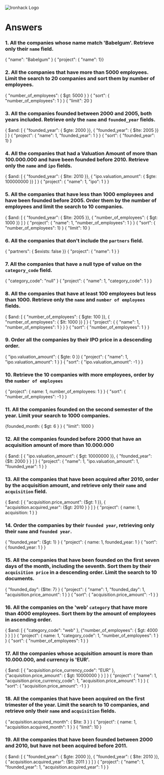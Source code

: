 ![Ironhack Logo](https://i.imgur.com/1QgrNNw.png)

# Answers

### 1. All the companies whose name match 'Babelgum'. Retrieve only their `name` field.

<!-- Your Code Goes Here -->

{ "name": "Babelgum" }
{ "project": { "name": 1}}

### 2. All the companies that have more than 5000 employees. Limit the search to 20 companies and sort them by **number of employees**.

<!-- Your Code Goes Here -->

{ "number_of_employees": { \$gt: 5000 } }
{ "sort": { "number_of_employees": 1 } }
{ "limit": 20 }

### 3. All the companies founded between 2000 and 2005, both years included. Retrieve only the `name` and `founded_year` fields.

<!-- Your Code Goes Here -->

{ $and: [ { "founded_year": { $gte: 2000 }}, { "founded_year": { \$lte: 2005 }} ] }
{ "project": { "name": 1, "founded_year": 1 } }
{ "sort": { "founded_year": 1} }

### 4. All the companies that had a Valuation Amount of more than 100.000.000 and have been founded before 2010. Retrieve only the `name` and `ipo` fields.

<!-- Your Code Goes Here -->

{ $and: [ { "founded_year": { $lte: 2010 }}, { "ipo.valuation_amount": { \$gte: 100000000 }} ] }
{ "project": { "name": 1, "ipo": 1 } }

### 5. All the companies that have less than 1000 employees and have been founded before 2005. Order them by the number of employees and limit the search to 10 companies.

<!-- Your Code Goes Here -->

{ $and: [ { "founded_year": { $lte: 2005 }}, { "number_of_employees": { \$gt: 1000 }} ] }
{ "project": { "name": 1, "number_of_employees": 1 } }
{ "sort": { "number_of_employees": 1} }
{ "limit": 10 }

### 6. All the companies that don't include the `partners` field.

<!-- Your Code Goes Here -->

{ "partners": { \$exists: false }}
{ "project": { "name": 1 } }

### 7. All the companies that have a null type of value on the `category_code` field.

<!-- Your Code Goes Here -->

{ "category_code": "null" }
{ "project": { "name": 1, "category_code": 1 } }

### 8. All the companies that have at least 100 employees but less than 1000. Retrieve only the `name` and `number of employees` fields.

<!-- Your Code Goes Here -->

{ $and: [ { "number_of_employees": { $gte: 100 }}, { "number_of_employees": { \$lt: 1000 }} ] }
{ "project": { { "name": 1, "number_of_employees": 1 } } }
{ "sort": { "number_of_employees": 1 } }

### 9. Order all the companies by their IPO price in a descending order.

<!-- Your Code Goes Here -->

{ "ipo.valuation_amount": { \$gte: 0 }}
{ "project": { "name": 1, "ipo.valuation_amount": 1 } }
{ "sort": { "ipo.valuation_amount": -1 } }

### 10. Retrieve the 10 companies with more employees, order by the `number of employees`

<!-- Your Code Goes Here -->

{ "project": { name: 1, number_of_employees: 1 } }
{ "sort": { "number_of_employees": -1 } }

### 11. All the companies founded on the second semester of the year. Limit your search to 1000 companies.

<!-- Your Code Goes Here -->

{founded_month: { \$gt: 6 } }
{ "limit": 1000 }

### 12. All the companies founded before 2000 that have an acquisition amount of more than 10.000.000

<!-- Your Code Goes Here -->

{ $and: [ { "ipo.valuation_amount": { $gt: 10000000 }}, { "founded_year": {\$lt: 2000 } } ] }
{ "project": { "name": 1, "ipo.valuation_amount": 1, "founded_year": 1 } }

### 13. All the companies that have been acquired after 2010, order by the acquisition amount, and retrieve only their `name` and `acquisition` field.

<!-- Your Code Goes Here -->

{ $and: [  { "acquisition.price_amount": {$gt: 1 }}, { "acquisition.acquired_year": {\$gt: 2010 } } ] }
{ "project": { name: 1, acquisition: 1 } }

### 14. Order the companies by their `founded year`, retrieving only their `name` and `founded year`.

<!-- Your Code Goes Here -->

{ "founded_year": {\$gt: 1} }
{ "project": { name: 1, founded_year: 1 }
{ "sort": { founded_year: 1 } }

### 15. All the companies that have been founded on the first seven days of the month, including the seventh. Sort them by their `acquisition price` in a descending order. Limit the search to 10 documents.

<!-- Your Code Goes Here -->

{ "founded_day": {\$lte: 7} }
{ "project": { "name": 1, "founded_day": 1, "acquisition.price_amount": 1 } }
{ "sort": { "acquisition.price_amount": -1 } }

### 16. All the companies on the 'web' `category` that have more than 4000 employees. Sort them by the amount of employees in ascending order.

<!-- Your Code Goes Here -->

{ $and: [ { "category_code": "web" }, {"number_of_employees": { $gt: 4000 } } ] }
{ "project": { name: 1, "category_code": 1, "number_of_employees": 1 } }
{ "sort": { "number_of_employees": 1 } }

### 17. All the companies whose acquisition amount is more than 10.000.000, and currency is 'EUR'.

<!-- Your Code Goes Here -->

{ $and: [ { "acquisition.price_currency_code": "EUR" }, {"acquisition.price_amount": { $gt: 10000000 } } ] }
{ "project": { "name": 1, "acquisition.price_currency_code": 1, "acquisition.price_amount": 1 } }
{ "sort": { "acquisition.price_amount": -1 } }

### 18. All the companies that have been acquired on the first trimester of the year. Limit the search to 10 companies, and retrieve only their `name` and `acquisition` fields.

<!-- Your Code Goes Here -->

{ "acquisition.acquired_month": { \$lte: 3 } }
{ "project": { name: 1, "acquisition.acquired_month": 1 } }
{ "limit": 10 }

### 19. All the companies that have been founded between 2000 and 2010, but have not been acquired before 2011.

<!-- Your Code Goes Here -->

{ $and: [ { "founded_year": { $gte: 2000 }}, { "founded_year": { $lte: 2010 }}, { "acquisition.acquired_year": {$lt: 2011 } } ] }
{ "project": { "name": 1, "founded_year": 1, "acquisition.acquired_year": 1 } }
